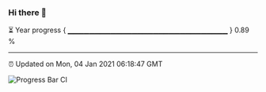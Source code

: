 ### Hi there 👋

⏳ Year progress { ▁▁▁▁▁▁▁▁▁▁▁▁▁▁▁▁▁▁▁▁▁▁▁▁▁▁▁▁▁▁ } 0.89 %

---

⏰ Updated on Mon, 04 Jan 2021 06:18:47 GMT

![Progress Bar CI](https://github.com/liununu/liununu/workflows/Progress%20Bar%20CI/badge.svg)
